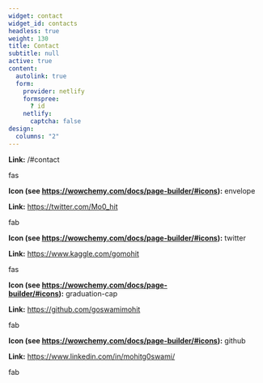 ```yaml
---
widget: contact
widget_id: contacts
headless: true
weight: 130
title: Contact
subtitle: null
active: true
content:
  autolink: true
  form:
    provider: netlify
    formspree:
      ? id
    netlify:
      captcha: false
design:
  columns: "2"
---
```

<!--StartFragment-->

**Link:** /#contact

fas

**Icon (see https://wowchemy.com/docs/page-builder/#icons):** envelope

**Link:** https://twitter.com/Mo0_hit

fab

**Icon (see https://wowchemy.com/docs/page-builder/#icons):** twitter

**Link:** https://www.kaggle.com/gomohit

fas

**Icon (see https://wowchemy.com/docs/page-builder/#icons):** graduation-cap

**Link:** https://github.com/goswamimohit

fab

**Icon (see https://wowchemy.com/docs/page-builder/#icons):** github

**Link:** https://www.linkedin.com/in/mohitg0swami/

fab

<!--EndFragment-->
